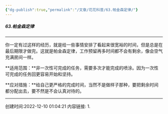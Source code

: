 ```yaml
---
{"dg-publish":true,"permalink":"/文章/花花科普/63.帕金森定律/"}
---
```


#####  63.帕金森定律
---
你一定有过这样的经历，就是给一些事情安排了看起来很宽裕的时间，但是总是在最后期限才做完。这就是帕金森定律，工作预留再多时间都不会有剩余，像会空气充满房间一样。

**适用范围：**非一次性可完成的任务，需要多次才能完成的喷涂。因为一次性可完成的任务回更容易开始和坚持。

**应对措施：**给自己更严格的完成时间，当然不是做样子那种，要把剩余时间都分配出去，要不然是不会认真对待的。

---
创建时间:2022-12-10 01:04:21
内容链接: 
1.  

